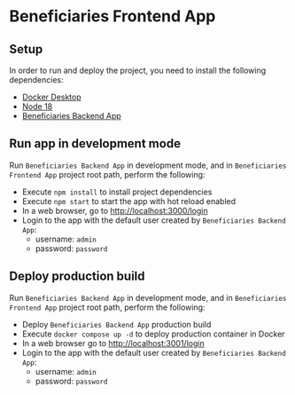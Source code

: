 # Beneficiaries Frontend App

## Setup

In order to run and deploy the project, you need to install the following dependencies:
- [Docker Desktop](https://www.docker.com/products/docker-desktop/)
- [Node 18](https://nodejs.org/en/)
- [Beneficiaries Backend App](https://github.com/elopezmar/beneficiaries-backend-app)

## Run app in development mode

Run `Beneficiaries Backend App` in development mode, and in `Beneficiaries Frontend App` project root path, perform the following:

- Execute `npm install` to install project dependencies
- Execute `npm start` to start the app with hot reload enabled
- In a web browser, go to [http://localhost:3000/login](http://localhost:3000/login)
- Login to the app with the default user created by `Beneficiaries Backend App`:
    - username: `admin`
    - password: `password`

## Deploy production build

Run `Beneficiaries Backend App` in development mode, and in `Beneficiaries Frontend App` project root path, perform the following:
- Deploy `Beneficiaries Backend App` production build
- Execute `docker compose up -d` to deploy production container in Docker
- In a web browser go to [http://localhost:3001/login](http://localhost:3001/login)
- Login to the app with the default user created by `Beneficiaries Backend App`:
    - username: `admin`
    - password: `password`
